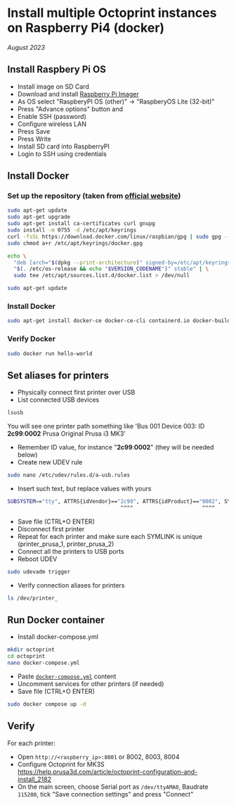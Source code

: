 # Install multiple Octoprint instances on Raspberry Pi4 (docker)
*August 2023*

## Install Raspbery Pi OS
- Install image on SD Card
- Download and install [Raspberry Pi Imager](https://www.raspberrypi.com/software/)
- As OS select "RaspberyPI OS (other)" -> "RaspberyOS Lite (32-bit)"
- Press "Advance options" button and
- Enable SSH (password)
- Configure wireless LAN
- Press Save
- Press Write
- Install SD card into RaspberryPI
- Login to SSH using credentials

## Install Docker
### Set up the repository (taken from [official website](https://docs.docker.com/engine/install/raspberry-pi-os/))
```bash
sudo apt-get update
sudo apt-get upgrade
sudo apt-get install ca-certificates curl gnupg
sudo install -m 0755 -d /etc/apt/keyrings
curl -fsSL https://download.docker.com/linux/raspbian/gpg | sudo gpg --dearmor -o /etc/apt/keyrings/docker.gpg
sudo chmod a+r /etc/apt/keyrings/docker.gpg

echo \
  "deb [arch="$(dpkg --print-architecture)" signed-by=/etc/apt/keyrings/docker.gpg] https://download.docker.com/linux/raspbian \
  "$(. /etc/os-release && echo "$VERSION_CODENAME")" stable" | \
  sudo tee /etc/apt/sources.list.d/docker.list > /dev/null

sudo apt-get update
```

### Install Docker
```bash
sudo apt-get install docker-ce docker-ce-cli containerd.io docker-buildx-plugin docker-compose-plugin
```
### Verify Docker
```bash
sudo docker run hello-world
```

## Set aliases for printers
- Physically connect first printer over USB
- List connected USB devices
```bash
lsusb
```
You will see one printer path something like 'Bus 001 Device 003: ID **2c99**:**0002** Prusa Original Prusa i3 MK3'
- Remember ID value, for instance "**2c99**:**0002**" (they will be needed below)
- Create new UDEV rule
```bash
sudo nano /etc/udev/rules.d/a-usb.rules
```
- Insert such text, but replace values with yours
```bash
SUBSYSTEM=="tty", ATTRS{idVendor}=="2c99", ATTRS{idProduct}=="0002", SYMLINK+="printer_prusa_1"
                                    ^^^^                      ^^^^                    ^^^^^^^^
```
- Save file (CTRL+O ENTER)
- Disconnect first printer
- Repeat for each printer and make sure each SYMLINK is unique (printer_prusa_1, printer_prusa_2)
- Connect all the printers to USB ports
- Reboot UDEV
```bash
sudo udevadm trigger
```
- Verify connection aliases for printers
```bash
ls /dev/printer_
```

## Run Docker container
- Install docker-compose.yml
```bash
mkdir octoprint
cd octoprint
nano docker-compose.yml
```
- Paste [`docker-compose.yml`](docker-compose.yml) content
- Uncomment services for other printers (if needed)
- Save file (CTRL+O ENTER)
```bash
sudo docker compose up -d
```

## Verify
For each printer:
- Open `http://<raspberry_ip>:8001` or 8002, 8003, 8004
- Configure Octoprint for MK3S https://help.prusa3d.com/article/octoprint-configuration-and-install_2182
- On the main screen, choose Serial port as `/dev/ttyAMA0`, Baudrate `115200`, tick "Save connection settings" and press "Connect"
